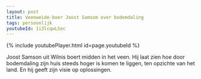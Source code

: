 ```yaml
---
layout: post
title: Veenweide-boer Joost Samsom over bodemdaling
tags: persoonlijk
youtubeId: 1i3lcqwLSec
---
```


{% include youtubePlayer.html id=page.youtubeId %}

Joost Samson uit Wilnis boert midden in het veen. Hij laat zien hoe door bodemdaling zijn huis steeds hoger is komen te liggen, ten opzichte van het land. En hij geeft zijn visie op oplossingen.


